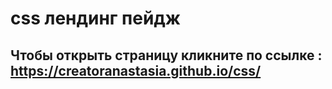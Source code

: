 # css лендинг пейдж
## Чтобы открыть страницу кликните по ссылке : https://creatoranastasia.github.io/css/
